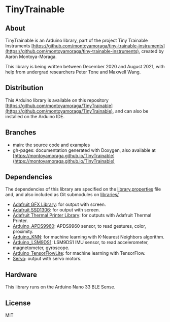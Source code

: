 # TinyTrainable

## About

TinyTrainable is an Arduino library, part of the project Tiny Trainable Instruments [https://github.com/montoyamoraga/tiny-trainable-instruments](https://github.com/montoyamoraga/tiny-trainable-instruments), created by Aarón Montoya-Moraga.

This library is being written between December 2020 and August 2021, with help from undergrad researchers Peter Tone and Maxwell Wang.

## Distribution

This Arduino library is available on this repository [https://github.com/montoyamoraga/TinyTrainable](https://github.com/montoyamoraga/TinyTrainable), and can also be installed on the Arduino IDE.

## Branches

* main: the source code and examples
* gh-pages: documentation generated with Doxygen, also available at [https://montoyamoraga.github.io/TinyTrainable](https://montoyamoraga.github.io/TinyTrainable)

## Dependencies

The dependencies of this library are specified on the [library.properties](library.properties) file and, and also included as Git submodules on [libraries/](libraries/)

* [Adafruit GFX Library](https://github.com/adafruit/Adafruit-GFX-Library): for output with screen.
* [Adafruit SSD1306](https://github.com/adafruit/Adafruit_SSD1306): for output with screen.
* [Adafruit Thermal Printer Library](https://github.com/adafruit/Adafruit-Thermal-Printer-Library): for outputs with Adafruit Thermal Printer.
* [Arduino_APDS9960](https://github.com/arduino-libraries/Arduino_APDS9960): APDS9960 sensor, to read gestures, color, proximity.
* [Arduino_KNN](https://github.com/arduino-libraries/Arduino_KNN): for machine learning with K-Nearest Neighbors algorithm.
* [Arduino_LSM9DS1](https://github.com/arduino-libraries/Arduino_LSM9DS1): LSM9DS1 IMU sensor, to read accelerometer, magnetometer, gyroscope.
* [Arduino_TensorFlowLite](https://www.arduino.cc/reference/en/libraries/arduino_tensorflowlite/): for machine learning with TensorFlow.
* [Servo](https://github.com/arduino-libraries/Servo): output with servo motors.


## Hardware

This library runs on the Arduino Nano 33 BLE Sense.

## License

MIT
